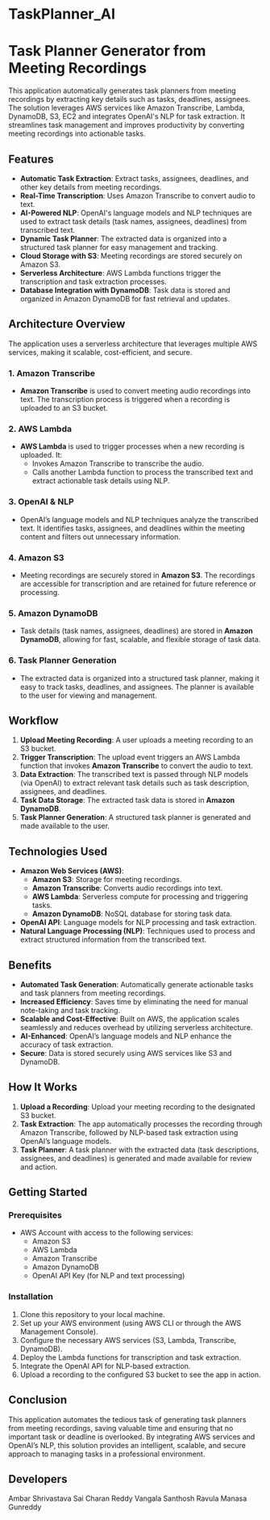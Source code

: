 # TaskPlanner_AI
# Task Planner Generator from Meeting Recordings

This application automatically generates task planners from meeting recordings by extracting key details such as tasks, deadlines, assignees. The solution leverages AWS services like Amazon Transcribe, Lambda, DynamoDB, S3, EC2 and integrates OpenAI's NLP for task extraction. It streamlines task management and improves productivity by converting meeting recordings into actionable tasks.

## Features

- **Automatic Task Extraction**: Extract tasks, assignees, deadlines, and other key details from meeting recordings.
- **Real-Time Transcription**: Uses Amazon Transcribe to convert audio to text.
- **AI-Powered NLP**: OpenAI's language models and NLP techniques are used to extract task details (task names, assignees, deadlines) from transcribed text.
- **Dynamic Task Planner**: The extracted data is organized into a structured task planner for easy management and tracking.
- **Cloud Storage with S3**: Meeting recordings are stored securely on Amazon S3.
- **Serverless Architecture**: AWS Lambda functions trigger the transcription and task extraction processes.
- **Database Integration with DynamoDB**: Task data is stored and organized in Amazon DynamoDB for fast retrieval and updates.

## Architecture Overview

The application uses a serverless architecture that leverages multiple AWS services, making it scalable, cost-efficient, and secure.

### 1. **Amazon Transcribe**
   - **Amazon Transcribe** is used to convert meeting audio recordings into text. The transcription process is triggered when a recording is uploaded to an S3 bucket.

### 2. **AWS Lambda**
   - **AWS Lambda** is used to trigger processes when a new recording is uploaded. It:
     - Invokes Amazon Transcribe to transcribe the audio.
     - Calls another Lambda function to process the transcribed text and extract actionable task details using NLP.

### 3. **OpenAI & NLP**
   - OpenAI’s language models and NLP techniques analyze the transcribed text. It identifies tasks, assignees, and deadlines within the meeting content and filters out unnecessary information.

### 4. **Amazon S3**
   - Meeting recordings are securely stored in **Amazon S3**. The recordings are accessible for transcription and are retained for future reference or processing.

### 5. **Amazon DynamoDB**
   - Task details (task names, assignees, deadlines) are stored in **Amazon DynamoDB**, allowing for fast, scalable, and flexible storage of task data.

### 6. **Task Planner Generation**
   - The extracted data is organized into a structured task planner, making it easy to track tasks, deadlines, and assignees. The planner is available to the user for viewing and management.

## Workflow

1. **Upload Meeting Recording**: A user uploads a meeting recording to an S3 bucket.
2. **Trigger Transcription**: The upload event triggers an AWS Lambda function that invokes **Amazon Transcribe** to convert the audio to text.
3. **Data Extraction**: The transcribed text is passed through NLP models (via OpenAI) to extract relevant task details such as task description, assignees, and deadlines.
4. **Task Data Storage**: The extracted task data is stored in **Amazon DynamoDB**.
5. **Task Planner Generation**: A structured task planner is generated and made available to the user.

## Technologies Used

- **Amazon Web Services (AWS)**:
  - **Amazon S3**: Storage for meeting recordings.
  - **Amazon Transcribe**: Converts audio recordings into text.
  - **AWS Lambda**: Serverless compute for processing and triggering tasks.
  - **Amazon DynamoDB**: NoSQL database for storing task data.
- **OpenAI API**: Language models for NLP processing and task extraction.
- **Natural Language Processing (NLP)**: Techniques used to process and extract structured information from the transcribed text.

## Benefits

- **Automated Task Generation**: Automatically generate actionable tasks and task planners from meeting recordings.
- **Increased Efficiency**: Saves time by eliminating the need for manual note-taking and task tracking.
- **Scalable and Cost-Effective**: Built on AWS, the application scales seamlessly and reduces overhead by utilizing serverless architecture.
- **AI-Enhanced**: OpenAI’s language models and NLP enhance the accuracy of task extraction.
- **Secure**: Data is stored securely using AWS services like S3 and DynamoDB.

## How It Works

1. **Upload a Recording**: Upload your meeting recording to the designated S3 bucket.
2. **Task Extraction**: The app automatically processes the recording through Amazon Transcribe, followed by NLP-based task extraction using OpenAI’s language models.
3. **Task Planner**: A task planner with the extracted data (task descriptions, assignees, and deadlines) is generated and made available for review and action.

## Getting Started

### Prerequisites

- AWS Account with access to the following services:
  - Amazon S3
  - AWS Lambda
  - Amazon Transcribe
  - Amazon DynamoDB
  - OpenAI API Key (for NLP and text processing)

### Installation

1. Clone this repository to your local machine.
2. Set up your AWS environment (using AWS CLI or through the AWS Management Console).
3. Configure the necessary AWS services (S3, Lambda, Transcribe, DynamoDB).
4. Deploy the Lambda functions for transcription and task extraction.
5. Integrate the OpenAI API for NLP-based extraction.
6. Upload a recording to the configured S3 bucket to see the app in action.

## Conclusion

This application automates the tedious task of generating task planners from meeting recordings, saving valuable time and ensuring that no important task or deadline is overlooked. By integrating AWS services and OpenAI’s NLP, this solution provides an intelligent, scalable, and secure approach to managing tasks in a professional environment.


## Developers

Ambar Shrivastava
Sai Charan Reddy Vangala
Santhosh Ravula
Manasa Gunreddy
